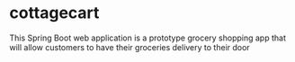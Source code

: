 # cottagecart
This Spring Boot web application is a prototype grocery shopping app that will allow customers to have their groceries delivery to their door
